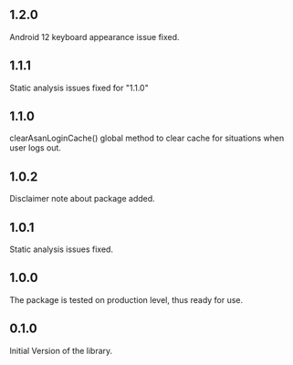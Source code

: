 ## 1.2.0

Android 12 keyboard appearance issue fixed.

## 1.1.1

Static analysis issues fixed for "1.1.0"

## 1.1.0

clearAsanLoginCache() global method to clear cache for situations when user logs out.

## 1.0.2

Disclaimer note about package added.

## 1.0.1

Static analysis issues fixed.

## 1.0.0

The package is tested on production level, thus ready for use.

## 0.1.0

Initial Version of the library.
